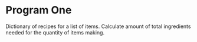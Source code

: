 # Program One
Dictionary of recipes for a list of items. Calculate amount of total ingredients needed for the quantity of items making.